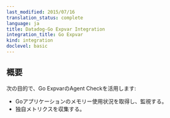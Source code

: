 ```yaml
---
last_modified: 2015/07/16
translation_status: complete
language: ja
title: Datadog-Go Expvar Integration
integration_title: Go Expvar
kind: integration
doclevel: basic
---
```


<!-- Use the Datadog Expvar Agent check to:

* Get information and monitor into your application memory usage
* Instrument your own metrics -->

## 概要


次の目的で、Go ExpvarのAgent Checkを活用します:

* Goアプリケーションのメモリー使用状況を取得し、監視する。
* 独自メトリクスを収集する。
